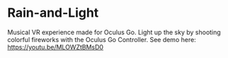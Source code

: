 # Rain-and-Light
Musical VR experience made for Oculus Go. Light up the sky by shooting colorful fireworks with the Oculus Go Controller. See demo here: https://youtu.be/MLOWZtBMsD0
